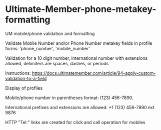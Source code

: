 # Ultimate-Member-phone-metakey-formatting
UM mobile/phone validation and formatting

Validate Mobile Number and/or Phone Number metakey fields in profile forms: 'phone_number', 'mobile_number'

Validation for a 10 digit number, international number with extensions allowed, delimiters are spaces, dashes, or periods

Instructions: https://docs.ultimatemember.com/article/94-apply-custom-validation-to-a-field

Display of profiles

Mobile/phone number in parentheses format: (123) 456-7890. 

International prefixes and extensions are allowed: +1 (123) 456-7890 ext 9876

HTTP "Tel:" links are created for click and call operation for mobiles
